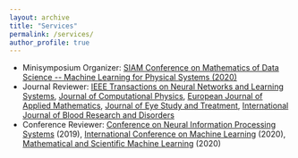 ```yaml
---
layout: archive
title: "Services"
permalink: /services/
author_profile: true
---
```


- Minisymposium Organizer: [SIAM Conference on Mathematics of Data Science -- Machine Learning for Physical Systems (2020)](https://www.siam.org/conferences/cm/conference/mds20)
- Journal Reviewer: [IEEE Transactions on Neural Networks and Learning Systems](https://cis.ieee.org/publications/t-neural-networks-and-learning-systems), [Journal of Computational Physics](https://www.journals.elsevier.com/journal-of-computational-physics), [European Journal of Applied Mathematics](https://www.cambridge.org/core/journals/european-journal-of-applied-mathematics), [Journal of Eye Study and Treatment](https://ocimumpublishers.com/journal/eye-study-treatment), [International Journal of Blood Research and Disorders](https://www.clinmedjournals.org/International-Journal-of-Blood-Research-and-Disorders.php?jid=ijbrd)
- Conference Reviewer: [Conference on Neural Information Processing Systems](https://nips.cc/) (2019), [International Conference on Machine Learning](https://icml.cc/) (2020), [Mathematical and Scientific Machine Learning](http://www.smartchair.org/hp/MSML2020) (2020)
